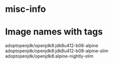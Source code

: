 # misc-info

Image names with tags
=======================
adoptopenjdk/openjdk8:jdk8u412-b08-alpine
adoptopenjdk/openjdk8:jdk8u412-b08-alpine-slim
adoptopenjdk/openjdk8:alpine-nightly-slim


